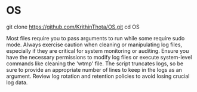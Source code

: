 # OS
git clone https://github.com/KrithinThota/OS.git
cd OS

Most files require you to pass arguments to run while some require sudo mode.
Always exercise caution when cleaning or manipulating log files, especially if they are critical for system monitoring or auditing.
Ensure you have the necessary permissions to modify log files or execute system-level commands like cleaning the 'wtmp' file.
The script truncates logs, so be sure to provide an appropriate number of lines to keep in the logs as an argument.
Review log rotation and retention policies to avoid losing crucial log data.


